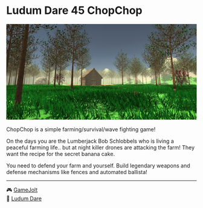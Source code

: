 # Ludum Dare 45 ChopChop

![Screenshot](Docs/Screenshot.png "Screenshot")

ChopChop is a simple farming/survival/wave fighting game!   

On the days you are the Lumberjack Bob Schlobbels who is living a peaceful farming life.. but at night killer drones are attacking the farm! They want the recipe for the secret banana cake.   

You need to defend your farm and yourself. Build legendary weapons and defense mechanisms like fences and automated ballista!

---

:video_game: [GameJolt](https://gamejolt.com/games/chopchop/443453)   
:game_die: [Ludum Dare](https://ldjam.com/events/ludum-dare/45/chopchop)
